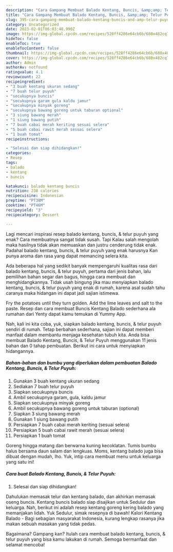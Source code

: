 ```yaml
---
description: "Cara Gampang Membuat Balado Kentang, Buncis, &amp;amp; Telur Puyuh Anti Gagal"
title: "Cara Gampang Membuat Balado Kentang, Buncis, &amp;amp; Telur Puyuh Anti Gagal"
slug: 395-cara-gampang-membuat-balado-kentang-buncis-and-amp-telur-puyuh-anti-gagal
category: Uncategorized
date: 2023-02-01T06:03:48.990Z
image: https://img-global.cpcdn.com/recipes/528ff4286e64cb6b/680x482cq70/balado-kentang-buncis-telur-puyuh-foto-resep-utama.jpg
hideToc: false
enableToc: true
enableTocContent: false
thumbnail: https://img-global.cpcdn.com/recipes/528ff4286e64cb6b/680x482cq70/balado-kentang-buncis-telur-puyuh-foto-resep-utama.jpg
cover: https://img-global.cpcdn.com/recipes/528ff4286e64cb6b/680x482cq70/balado-kentang-buncis-telur-puyuh-foto-resep-utama.jpg
author: Admin
authorAv: notfound
ratingvalue: 4.1
reviewcount: 22
recipeingredient:
- "3 buah kentang ukuran sedang"
- "7 buah telur puyuh"
- "secukupnya buncis"
- "secukupnya garam gula kaldu jamur"
- "secukupnya minyak goreng"
- "secukupnya bawang goreng untuk taburan optional"
- "3 siung bawang merah"
- "1 siung bawang putih"
- "7 buah cabai merah keriting sesuai selera"
- "5 buah cabai rawit merah sesuai selera"
- "1 buah tomat"
recipeinstructions:

- "Selesai dan siap dihidangkan!"
categories:
- Resep
tags:
- balado
- kentang
- buncis

katakunci: balado kentang buncis 
nutrition: 238 calories
recipecuisine: Indonesian
preptime: "PT38M"
cooktime: "PT46M"
recipeyield: "3"
recipecategory: Dessert

---
```



Lagi mencari inspirasi resep balado kentang, buncis, &amp; telur puyuh yang enak? Cara membuatnya sangat tidak susah. Tapi Kalau salah mengolah maka hasilnya tidak akan memuaskan dan justru cenderung tidak enak. Padahal balado kentang, buncis, &amp; telur puyuh yang enak harusnya Kan punya aroma dan rasa yang dapat memancing selera kita.


Ada beberapa hal yang sedikit banyak mempengaruhi kualitas rasa dari balado kentang, buncis, &amp; telur puyuh, pertama dari jenis bahan, lalu pemilihan bahan segar dan bagus, hingga cara membuat dan menghidangkannya. Tidak usah bingung jika mau menyiapkan balado kentang, buncis, &amp; telur puyuh yang enak di rumah, karena asal sudah tahu caranya maka hidangan ini dapat jadi sajian istimewa.

Fry the potatoes until they turn golden. Add the lime leaves and salt to the paste. Resep dan cara membuat Buncis Kentang Balado sederhana ala rumahan dari Yenty dapat kamu temukan di Yummy App.


Nah, kali ini kita coba, yuk, siapkan balado kentang, buncis, &amp; telur puyuh sendiri di rumah. Tetap berbahan sederhana, sajian ini dapat memberi manfaat dalam membantu menjaga kesehatan tubuh kita. Anda bisa membuat Balado Kentang, Buncis, &amp; Telur Puyuh menggunakan 11 jenis bahan dan 0 tahap pembuatan. Berikut ini cara untuk menyiapkan hidangannya.

<!--inarticleads1-->

##### Bahan-bahan dan bumbu yang diperlukan dalam pembuatan Balado Kentang, Buncis, &amp; Telur Puyuh:

1. Gunakan 3 buah kentang ukuran sedang
1. Sediakan 7 buah telur puyuh
1. Siapkan secukupnya buncis
1. Ambil secukupnya garam, gula, kaldu jamur
1. Siapkan secukupnya minyak goreng
1. Ambil secukupnya bawang goreng untuk taburan (optional)
1. Siapkan 3 siung bawang merah
1. Gunakan 1 siung bawang putih
1. Persiapkan 7 buah cabai merah keriting (sesuai selera)
1. Persiapkan 5 buah cabai rawit merah (sesuai selera)
1. Persiapkan 1 buah tomat


Goreng hingga matang dan berwarna kuning kecoklatan. Tumis bumbu halus bersama daun salam dan lengkuas. Moms, kentang balado juga bisa dibuat dengan mudah, lho. Yuk, intip cara membuat menu untuk keluarga yang satu ini! 

<!--inarticleads2-->

##### Cara buat Balado Kentang, Buncis, &amp; Telur Puyuh:


1. Selesai dan siap dihidangkan!

Dahulukan memasak telur dan kentang balado, dan akhirkan memasak oseng buncis. Kentang buncis balado siap disajikan untuk Sedulur dan keluarga. Nah, berikut ini adalah resep kentang goreng kering balado yang memanjakan lidah. Yuk Sedulur, simak resepnya di bawah! Kalori Kentang Balado - Bagi sebagian masyarakat Indonesia, kurang lengkap rasanya jika makan sebuah masakan yang tidak pedas. 

Bagaimana? Gampang kan? Itulah cara membuat balado kentang, buncis, &amp; telur puyuh yang bisa kamu lakukan di rumah. Semoga bermanfaat dan selamat mencoba!
